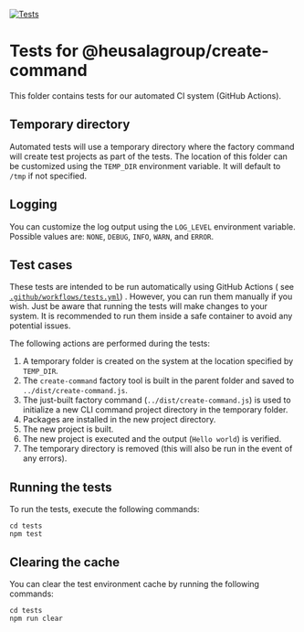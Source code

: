 [![Tests](https://github.com/heusalagroup/create-command/actions/workflows/tests.yml/badge.svg)](https://github.com/heusalagroup/create-command/actions?query=workflow%3Atests.yml)

# Tests for @heusalagroup/create-command

This folder contains tests for our automated CI system (GitHub Actions).

## Temporary directory

Automated tests will use a temporary directory where the factory command will
create test projects as part of the tests. The location of this folder can be
customized using the `TEMP_DIR` environment variable. It will default to `/tmp`
if not specified.

## Logging

You can customize the log output using the `LOG_LEVEL` environment variable.
Possible values are: `NONE`, `DEBUG`, `INFO`, `WARN`, and `ERROR`.

## Test cases

These tests are intended to be run automatically using GitHub Actions (
see [`.github/workflows/tests.yml`](https://github.com/heusalagroup/create-command/blob/main/.github/workflows/tests.yml))
. However, you can run them manually if you wish. Just be aware that running the
tests will make changes to your system. It is recommended to run them inside a
safe container to avoid any potential issues.

The following actions are performed during the tests:

 1. A temporary folder is created on the system at the location specified by 
    `TEMP_DIR`.
 2. The `create-command` factory tool is built in the parent folder and saved 
    to `../dist/create-command.js`.
 3. The just-built factory command (`../dist/create-command.js`) is used to 
    initialize a new CLI command project directory in the temporary folder.
 4. Packages are installed in the new project directory.
 5. The new project is built.
 6. The new project is executed and the output (`Hello world`) is verified.
 7. The temporary directory is removed (this will also be run in the event of 
    any errors).

## Running the tests

To run the tests, execute the following commands:

```
cd tests
npm test
```

## Clearing the cache

You can clear the test environment cache by running the following commands:

```
cd tests
npm run clear
```
